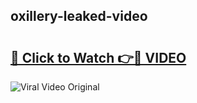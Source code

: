 ## oxillery-leaked-video 

# <h2><a href="http://freeplayer.one?title=oxillery-leaked-video&ref=21J">🔗 Click to Watch 👉🔴 VIDEO</a></h2>

<a href="http://freeplayer.one?title=oxillery-leaked-video&ref=21J" rel="nofollow" data-target="animated-image.originalLink"><img src="https://i.ibb.co.com/xMMVF88/686577567.gif" alt="Viral Video Original" style="max-width: 100%; display: inline-block;" data-target="animated-image.originalImage"></a>

